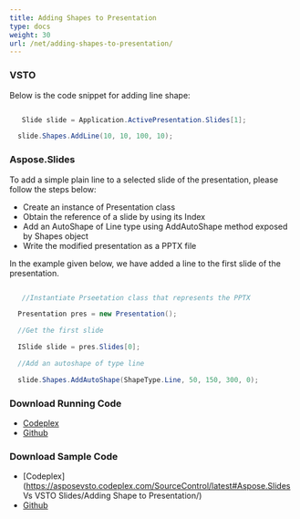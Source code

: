 ```yaml
---
title: Adding Shapes to Presentation
type: docs
weight: 30
url: /net/adding-shapes-to-presentation/
---
```


### **VSTO**
Below is the code snippet for adding line shape:

``` csharp

   Slide slide = Application.ActivePresentation.Slides[1];

  slide.Shapes.AddLine(10, 10, 100, 10);

``` 
### **Aspose.Slides**
To add a simple plain line to a selected slide of the presentation, please follow the steps below:

- Create an instance of Presentation class
- Obtain the reference of a slide by using its Index
- Add an AutoShape of Line type using AddAutoShape method exposed by Shapes object
- Write the modified presentation as a PPTX file

In the example given below, we have added a line to the first slide of the presentation.

``` csharp

   //Instantiate Prseetation class that represents the PPTX

  Presentation pres = new Presentation();

  //Get the first slide

  ISlide slide = pres.Slides[0];

  //Add an autoshape of type line

  slide.Shapes.AddAutoShape(ShapeType.Line, 50, 150, 300, 0);

``` 
### **Download Running Code**
- [Codeplex](https://asposevsto.codeplex.com/releases/view/616670)
- [Github](https://github.com/aspose-slides/Aspose.Slides-for-.NET/releases/tag/AsposeSlidesVsVSTOv1.1)
### **Download Sample Code**
- [Codeplex](https://asposevsto.codeplex.com/SourceControl/latest#Aspose.Slides Vs VSTO Slides/Adding Shape to Presentation/)
- [Github](https://github.com/aspose-slides/Aspose.Slides-for-.NET/tree/master/Plugins/Aspose.Slides%20Vs%20VSTO%20Presentations/Code%20Comparison%20of%20Common%20Features/Adding%20Shape%20to%20Presentation)
